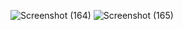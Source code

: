 ![Screenshot (164)](https://github.com/AbdelrahmanDjango/Portfolio/assets/151494963/024f2676-ade8-4cf4-bfea-1c6fe83a9424)
![Screenshot (165)](https://github.com/AbdelrahmanDjango/Portfolio/assets/151494963/73f50c30-fe58-4cd9-b996-71c573197dcd)
